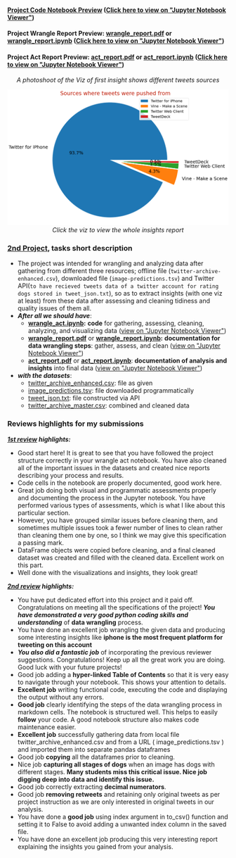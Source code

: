 #### [Project Code Notebook Preview](https://cutt.ly/2nd-proj---Wrangle-and-Analyze-Data_Code-Preview)        ([Click here to view on "Jupyter Notebook Viewer"](https://cutt.ly/2nd-proj---Wrangle-and-Analyze-Data_Code-Preview_nbviewer))
#### Project Wrangle Report Preview: [**wrangle_report.pdf**](https://cutt.ly/2nd-proj---Wrangle-and-Analyze-Data_Wrangle-Report-Preview) or [**wrangle_report.ipynb**](https://cutt.ly/2nd-proj---Wrangle-and-Analyze-Data_Wrangle-Report-Preview_ipynb)        ([Click here to view on "Jupyter Notebook Viewer"](https://cutt.ly/2nd-proj---Wrangle-and-Analyze-Data_Wrangle-Report-Preview_ipynb_nbviewer))
#### Project Act Report Preview: [**act_report.pdf**](https://cutt.ly/2nd-proj---Wrangle-and-Analyze-Data_Act-Report-Preview) or [**act_report.ipynb**](https://cutt.ly/2nd-proj---Wrangle-and-Analyze-Data_Act-Report-Preview_ipynb)        ([Click here to view on "Jupyter Notebook Viewer"](https://cutt.ly/2nd-proj---Wrangle-and-Analyze-Data_Act-Report-Preview_ipynb_nbviewer))

<div align="center">

*A photoshoot of the Viz of first insight shows different tweets sources*

<a title="First Insight Viualization" href="https://cutt.ly/2nd-proj---Wrangle-and-Analyze-Data_Act-Report-Preview"><img alt="First Insight Viz" width="700px" style="margin-right:20px" src="Viz.png"></a>
<br>
*Click the viz to view the whole insights report*

</div>

### [2nd Project](https://cutt.ly/2nd-proj---Wrangle-and-Analyze-Data_Code-Preview), tasks short description

- The project was intended for wrangling and analyzing data after gathering from different three resources; offline file (`twitter-archive-enhanced.csv`), downloaded file (`image-predictions.tsv`) and Twitter API(`to have recieved tweets data of a twitter account for rating dogs stored in tweet_json.txt`), so as to extract insights (with one viz at least) from these data after assessing and cleaning tidiness and quality issues of them all.
- _**After all we should have**_:
    - [**wrangle_act.ipynb**](https://cutt.ly/2nd-proj---Wrangle-and-Analyze-Data_Code-Preview)**:** **code** for gathering, assessing, cleaning, analyzing, and visualizing data ([view on "Jupyter Notebook Viewer"](https://cutt.ly/2nd-proj---Wrangle-and-Analyze-Data_Code-Preview_nbviewer))
    - [**wrangle_report.pdf**](https://cutt.ly/2nd-proj---Wrangle-and-Analyze-Data_Wrangle-Report-Preview) or [**wrangle_report.ipynb**](https://cutt.ly/2nd-proj---Wrangle-and-Analyze-Data_Wrangle-Report-Preview_ipynb)**:** **documentation for data wrangling steps**: gather, assess, and clean ([view on "Jupyter Notebook Viewer"](https://cutt.ly/2nd-proj---Wrangle-and-Analyze-Data_Wrangle-Report-Preview_ipynb_nbviewer))
    - [**act_report.pdf**](https://cutt.ly/2nd-proj---Wrangle-and-Analyze-Data_Act-Report-Preview) or [**act_report.ipynb**](https://cutt.ly/2nd-proj---Wrangle-and-Analyze-Data_Act-Report-Preview_ipynb): **documentation of analysis and insights** into final data ([view on "Jupyter Notebook Viewer"](https://cutt.ly/2nd-proj---Wrangle-and-Analyze-Data_Act-Report-Preview_ipynb_nbviewer))
- _**with the datasets**_:
    - [twitter_archive_enhanced.csv](datasets/twitter-archive-enhanced.csv): file as given
    - [image_predictions.tsv](datasets/image-predictions.tsv): file downloaded programmatically
    - [tweet_json.txt](datasets/tweet-json.txt): file constructed via API
    - [twitter_archive_master.csv](https://cutt.ly/2nd-proj---Wrangle-and-Analyze-Data_Master-Cleaned-Dataset-Preview): combined and cleaned data

### Reviews highlights for my submissions

*__[1st review](https://cutt.ly/2nd-proj---Wrangle-and-Analyze_Review_1) highlights:__*

- Good start here! It is great to see that you have followed the project structure correctly in your wrangle act notebook. You have also cleaned
all of the important issues in the datasets and created nice reports describing your process and results.
- Code cells in the notebook are properly documented, good work here.
- Great job doing both visual and programmatic assessments properly and documenting the process in the Jupyter
notebook. You have performed various types of assessments, which is what I like about this particular section.
- However, you have grouped similar issues before cleaning them, and sometimes multiple issues took a fewer
number of lines to clean rather than cleaning them one by one, so I think we may give this specification a passing
mark.
- DataFrame objects were copied before cleaning, and a final cleaned dataset was created and filled with the cleaned data. Excellent work on this part.
- Well done with the visualizations and insights, they look great!


*__[2nd review](https://cutt.ly/2nd-proj---Wrangle-and-Analyze_Review_2) highlights:__*

- You have put dedicated effort into this project and it paid off. Congratulations on meeting all the specifications of the project! *__You have demonstrated a very good python coding skills and understanding__* of __data wrangling__ process.
- You have done an excellent job wrangling the given data and producing some interesting insights like __iphone is the most frequent platform for tweeting on this account__
- *__You also did a fantastic job__* of incorporating the previous reviewer suggestions. Congratulations! Keep up all the great work you are doing. Good luck with your future projects!
- Good job adding a __hyper-linked Table of Contents__ so that it is very easy to navigate through your notebook. This shows your attention to details.
- __Excellent job__ writing functional code, executing the code and displaying the output without any errors.
- __Good job__ clearly identifying the steps of the data wrangling process in markdown cells. The notebook is structured well. This helps to easily __follow__ your code. A good notebook structure also makes code maintenance easier.
- __Excellent job__ successfully gathering data from local file twitter_archive_enhanced.csv and from a URL
( image_predictions.tsv ) and imported them into separate pandas dataframes
- Good job __copying__ all the dataframes prior to cleaning.
- Nice job __capturing all stages of dogs__ when an image has dogs with different stages. __Many students miss this critical issue. Nice job digging deep into data and identify this issue.__
- Good job correctly extracting __decimal numerators__.
- Good job __removing retweets__ and retaining only original tweets as per project instruction as we are only interested in original tweets in our analysis.
- You have done a __good job__ using index argument in to_csv() function and setting it to False to avoid adding a unwanted index column in the saved file.
- You have done an excellent job producing this very interesting report explaining the insights you gained from
your analysis.




